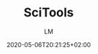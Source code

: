 ---
title: "SciTools"
images: # Create a folder in /static/images/tools that has the same name as this current markdown file and place the images there. We only need the file name here. If this is not clear, please refer to existing tools as references.
  - path: scitools.org.uk_.png
categories:
  - "Analysis and Computations"
tags:
  - Data Analysis
  - Visualization
links:
  - name: SciTools
    link: https://scitools.org.uk/
summary: "Open tools for the analysis and visualisation of Earth science data"
features:
  - Python stack
  - Open source
  - Courses
platforms:
  - Mac
  - Win
  - Linux
fields:
  - "Earth Science"
plans:
makers: # the makers of the tool
author: LM   # the person who submitted this tool to KausalFlow
date: 2020-05-06T20:21:25+02:00
draft: false
---